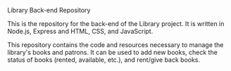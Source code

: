 Library Back-end Repository

This is the repository for the back-end of the Library project. It is written in Node.js, Express and HTML, CSS, and JavaScript.

This repository contains the code and resources necessary to manage the library's books and patrons. It can be used to add new books, check the status of books (rented, available, etc.), and rent/give back books.